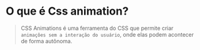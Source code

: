 # O que é Css animation?

> CSS Animations é uma ferramenta do CSS que permite criar `animações sem a interação do usuário`, onde elas podem acontecer de forma autônoma.